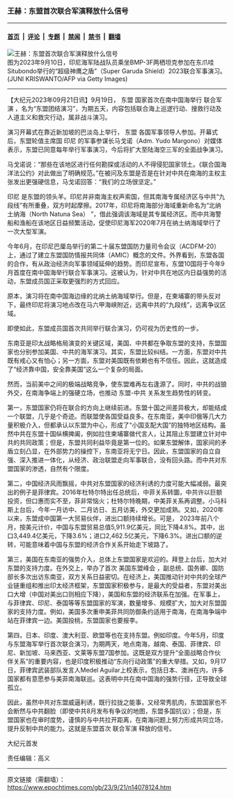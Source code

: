 ### 王赫：东盟首次联合军演释放什么信号

---

#### [首页](../../../..?n14078124) &nbsp;|&nbsp; [评论](../../../../../epoch-comment?n14078124) &nbsp;|&nbsp; [专题](../../../../../epoch-special?n14078124) &nbsp;|&nbsp; [禁闻](../../../../../epoch-news?n14078124) &nbsp;|&nbsp; [禁书](../../../../../books?n14078124) &nbsp;|&nbsp; [翻墙](https://github.com/gfw-breaker/nogfw/blob/master/README.md?n14078124)


<div><img alt="王赫：东盟首次联合军演释放什么信号" class="attachment-djy_600_400 size-djy_600_400 wp-post-image" src="https://i.epochtimes.com/assets/uploads/2023/09/id14077087-GettyImages-1656126728-600x400.jpg"/>
<div class="caption">
 图为2023年9月10日，印尼海军陆战队员乘坐BMP-3F两栖坦克参加在东爪哇Situbondo举行的“超级神鹰之盾”（Super Garuda Shield）2023联合军事演习。(JUNI KRISWANTO/AFP via Getty Images)
</div></div><hr/><div class="post_content" id="artbody" itemprop="articleBody">
 <!-- article content begin -->
 <p>
  【大纪元2023年09月21日讯】9月19日，
  <ok href="https://www.epochtimes.com/gb/tag/%E4%B8%9C%E7%9B%9F.html">
   东盟
  </ok>
  国家首次在南中国海举行
  <ok href="https://www.epochtimes.com/gb/tag/%E8%81%94%E5%90%88%E5%86%9B%E6%BC%94.html">
   联合军演
  </ok>
  ，名为“东盟团结演习”，为期五天，内容包括联合海上巡逻行动、搜救行动及人道主义和救灾行动，属非战斗演习。
 </p>
 <p>
  演习开幕式在靠近新加坡的巴淡岛上举行，
  <ok href="https://www.epochtimes.com/gb/tag/%E4%B8%9C%E7%9B%9F.html">
   东盟
  </ok>
  各国军事领导人参加。开幕式后，东盟轮值主席国
  <ok href="https://www.epochtimes.com/gb/tag/%E5%8D%B0%E5%B0%BC.html">
   印尼
  </ok>
  的军事参谋长马戈诺（Adm. Yudo Margono）对媒体表示，东盟已同意每年举行军事演习，今后将扩大至陆海空三军的全面战争演习。
 </p>
 <p>
  马戈诺说：“那些在该地区进行任何勘探或活动的人不得侵犯国家领土。《联合国海洋法公约》对此做出了明确规范。”在被问及东盟是否是在针对中共在南海的主权主张发出更强硬信息，马戈诺回答：“我们的立场很坚定。”
 </p>
 <p>
  <ok href="https://www.epochtimes.com/gb/tag/%E5%8D%B0%E5%B0%BC.html">
   印尼
  </ok>
  是东盟的领头羊。印尼并非南海主权声索国，但其南海专属经济区与中共“九段线”有所重叠，双方时起摩擦。2017年，印尼将南海部分海域重新命名为“北纳土纳海（North Natuna Sea） ”，借此强调该海域是其专属经济区。而中共海警船和渔船在该地区日益频繁活动，促使印尼海军2020年7月在纳土纳海域举行了一次大型军演。
 </p>
 <p>
  今年6月，在印尼巴厘岛举行的第二十届东盟国防力量司令会议（ACDFM-20）上，通过了建立东盟国防情报共同体（AMIC）概念的文件。外界看到，东盟各国的合作，有从政治经济向军事领域延伸的趋势。而印尼宣布，东盟10国将于今年9月首度在南中国海举行联合军事演习。这被认为，针对中共在地区内日益强势的活动，东盟成员国正采取更强烈的方式回应。
 </p>
 <p>
  原本，演习将在南中国海边缘的北纳土纳海域举行。但是，在柬埔寨的带头反对下，最终印尼将演习地点改在马六甲海峡附近，远离中共的“九段线”，远离争议区域。
 </p>
 <p>
  即使如此，东盟成员国首次共同举行联合演习，仍可视为历史性的一步。
 </p>
 <p>
  东南亚是印太战略格局演变的关键区域，美国、中共都在争取东盟的支持，东盟国家也分别参加美国、中共的海军演习。其实，东盟比较纠结。一方面，东盟对中共既有戒心又有怕心；另一方面，东盟对美国既有依赖也有不信任。因此，这就造成了“经济靠中国，安全靠美国”这么一个复杂的局面。
 </p>
 <p>
  然而，当前美中之间的极端战略竞争，使东盟难再左右逢源了。同时，中共的战狼外交，在南海争端上的强硬立场，也推动
  <ok href="https://www.epochtimes.com/gb/tag/%E4%B8%9C%E7%9B%9F-%E4%B8%AD%E5%85%B1.html">
   东盟-中共
  </ok>
  关系发生趋势性的转变。
 </p>
 <p>
  第一，东盟国家仍将在联合的方向上继续前进。东盟十国之间差异极大，却能结成一个联盟，几乎是个奇迹。而联盟使各国受益良多。在东南亚，美中印俄等几大力量积极介入，但都承认以东盟为中心，形成了“小国支配大国”的独特地区结构。虽然中共在东盟十国纵横捭阖，例如拉住柬埔寨做代言人，让其阻止东盟建立针对中共的共同政策；但是，东盟共同利益毕竟是第一位的。如果东盟解体，国家间的矛盾立刻凸显，在外部势力的操控下，东南亚将无宁日。因此，东盟国家的自立自强、深入推进一体化，从经济、政治联盟走向军事联合，没有回头路。而中共对东盟国家的渗透，自然有个限度。
 </p>
 <p>
  第二，中国经济风雨飘摇，中共对东盟国家的经济利诱的力度可能大幅减弱。最突出的例子是菲律宾。2016年杜特尔特出任总统后，中菲关系转圜，中共许以巨额投资，但口惠而实不至，菲非常恼火；杜特尔特晚期，中美菲关系再调整。小马科斯上台后，今年一月访中、二月访日、五月访美，外交更加成熟。又如，2020年以来，东盟成中国第一大贸易伙伴，进出口额持续增长。可是， 2023年前八个月，按美元计价，中国与东盟贸易总值5,911.9亿美元，同比下降4.8%。其中，出口3,449.4亿美元，下降3.6%；进口2,462.5亿美元，下降6.3%。进出口额的逆转，可能意味着中国与东盟的经济合作关系开始走下坡路了。
 </p>
 <p>
  第三，美国在东南亚的强势介入，总体上东盟国家是欢迎的。拜登上台后，加大对东盟的支持力度。在外交上，举办了首次
  <ok href="https://www.epochtimes.com/gb/tag/%E7%BE%8E%E5%9B%BD%E4%B8%9C%E7%9B%9F%E5%B3%B0%E4%BC%9A.html">
   美国东盟峰会
  </ok>
  ，副总统、国务卿、国防部长多次出访东南亚，双方关系日益密切。在经济上，美国推动针对中共的全球产业链重组和推出印太经济框架，东盟国家积极参与，是最大的受益者，东盟对美出口大增（中国对美出口则相应下降），美国和东盟的经济联系在加强。在军事上，与菲律宾、印尼、泰国等等东盟国家的军演，数量增多、规模扩大，加大对东盟国家的支持力度。例如，美国多次重申美菲共同防御条约适用于南海，在南海争端中站在菲律宾一边。美国投桃，东盟国家也要报李。
 </p>
 <p>
  第四，日本、印度、澳大利亚、欧盟等也在支持东盟。例如印度。今年5月，印度与东盟海军举行首次联合演习，为期两天，地点南海，越南、泰国、菲律宾、印尼、新加坡、马来西亚、文莱等东盟7国参加。这既是双方提升“全面战略合作伙伴关系”的重要内容，也是印度积极推动“东向行动政策”的重大举措。又如，9月17日，菲律宾武装部队发言人Medel Aguilar上校表示，包括日本、澳洲在内，许多国家都有意愿参与美菲南海联巡。这表明中共在南中国海的强势行径，正导致全球孤立。
 </p>
 <p>
  因此，虽然中共对东盟威逼利诱，既行拉拢之能事，又经常秀肌肉，东盟国家也不会断然与中共翻脸（即使中共8月发布有争议的地图，东盟多国抗议）；但是，东盟国家也在审时度势，谨慎的与中共拉开距离，在南海问题上努力形成共同立场，提升反制中共的能力。这就是东盟首次
  <ok href="https://www.epochtimes.com/gb/tag/%E8%81%94%E5%90%88%E5%86%9B%E6%BC%94.html">
   联合军演
  </ok>
  释放的信号。
 </p>
 <p>
  大纪元首发
 </p>
 <p>
  责任编辑：高义
 </p>
 <!-- article content end -->
 <div id="below_article_ad">
 </div>
</div>


---

原文链接（需翻墙）：https://www.epochtimes.com/gb/23/9/21/n14078124.htm